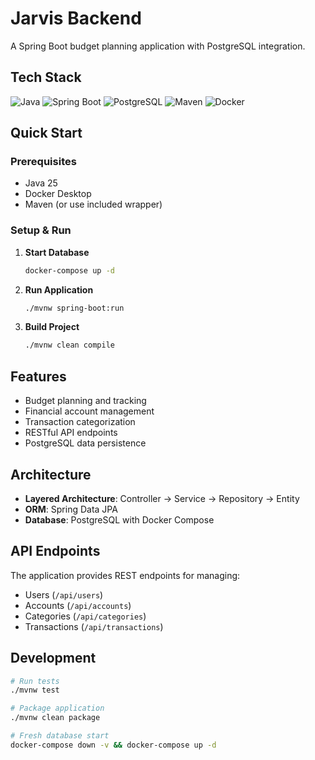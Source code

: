# Jarvis Backend

A Spring Boot budget planning application with PostgreSQL integration.

## Tech Stack

![Java](https://img.shields.io/badge/Java-25-orange?style=flat-square&logo=openjdk)
![Spring Boot](https://img.shields.io/badge/Spring%20Boot-3.5.6-brightgreen?style=flat-square&logo=spring)
![PostgreSQL](https://img.shields.io/badge/PostgreSQL-16-blue?style=flat-square&logo=postgresql)
![Maven](https://img.shields.io/badge/Maven-3.8+-red?style=flat-square&logo=apache-maven)
![Docker](https://img.shields.io/badge/Docker-Compose-blue?style=flat-square&logo=docker)

## Quick Start

### Prerequisites
- Java 25
- Docker Desktop
- Maven (or use included wrapper)

### Setup & Run

1. **Start Database**
   ```bash
   docker-compose up -d
   ```

2. **Run Application**
   ```bash
   ./mvnw spring-boot:run
   ```

3. **Build Project**
   ```bash
   ./mvnw clean compile
   ```

## Features

- Budget planning and tracking
- Financial account management
- Transaction categorization
- RESTful API endpoints
- PostgreSQL data persistence

## Architecture

- **Layered Architecture**: Controller → Service → Repository → Entity
- **ORM**: Spring Data JPA
- **Database**: PostgreSQL with Docker Compose

## API Endpoints

The application provides REST endpoints for managing:
- Users (`/api/users`)
- Accounts (`/api/accounts`)
- Categories (`/api/categories`)
- Transactions (`/api/transactions`)

## Development

```bash
# Run tests
./mvnw test

# Package application
./mvnw clean package

# Fresh database start
docker-compose down -v && docker-compose up -d
```
